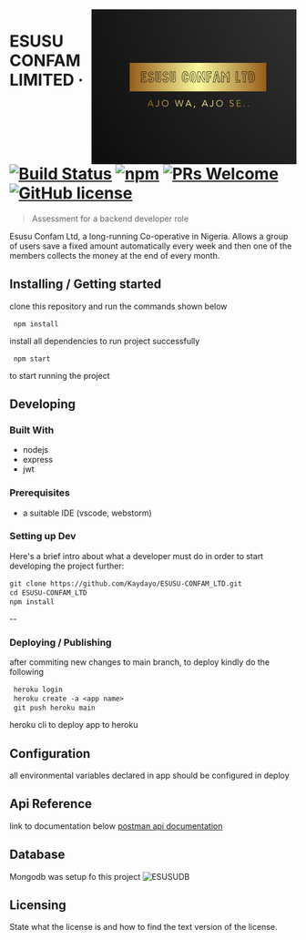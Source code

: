 <img src="./images/logo.png" alt="Logo of the project" align="right">

# ESUSU CONFAM LIMITED &middot; [![Build Status](https://img.shields.io/travis/npm/npm/latest.svg?style=flat-square)](https://travis-ci.org/npm/npm) [![npm](https://img.shields.io/npm/v/npm.svg?style=flat-square)](https://www.npmjs.com/package/npm) [![PRs Welcome](https://img.shields.io/badge/PRs-welcome-brightgreen.svg?style=flat-square)](http://makeapullrequest.com) [![GitHub license](https://img.shields.io/badge/license-MIT-blue.svg?style=flat-square)](https://github.com/your/your-project/blob/master/LICENSE)
> Assessment for a backend developer role

Esusu Confam Ltd, a long-running Co-operative in Nigeria. Allows a group of users save a fixed amount automatically every week and then one of the members collects the money at the end of every month.

## Installing / Getting started

clone this repository and run the commands shown below 

```shell
 npm install
```

install all dependencies to run project successfully

```shell
 npm start
```

to start running the project

## Developing

### Built With
- nodejs
- express
- jwt

### Prerequisites
- a suitable IDE (vscode, webstorm)



### Setting up Dev

Here's a brief intro about what a developer must do in order to start developing
the project further:

```shell
git clone https://github.com/Kaydayo/ESUSU-CONFAM_LTD.git
cd ESUSU-CONFAM_LTD
npm install
```

--
### Deploying / Publishing
after commiting new changes to main branch, to deploy kindly do the following

```shell
 heroku login 
 heroku create -a <app name>  
 git push heroku main
```

heroku cli to deploy app to heroku



## Configuration

all environmental variables declared in app should be configured in deploy


## Api Reference

link to documentation below
[postman api documentation](https://documenter.getpostman.com/view/18656151/UyxjF6Sj)


## Database
Mongodb was setup fo this project 
![ESUSUDB](".images/dbdesign.png") 

## Licensing

State what the license is and how to find the text version of the license.